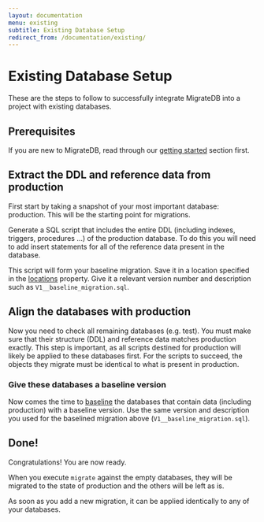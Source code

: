 ```yaml
---
layout: documentation
menu: existing
subtitle: Existing Database Setup
redirect_from: /documentation/existing/
---
```


# Existing Database Setup

These are the steps to follow to successfully integrate MigrateDB into a project with existing databases.

## Prerequisites

If you are new to MigrateDB, read through our [getting started](/migratedb/documentation/getstarted/) section first.

## Extract the DDL and reference data from production

First start by taking a snapshot of your most important database: production. This will be the starting point for
migrations.

Generate a SQL script that includes the entire DDL (including indexes, triggers, procedures ...) of the production
database. To do this you will need to add insert statements for all of the reference data present in the database.

This script will form your baseline migration. Save it in a location specified in
the [locations](/migratedb/documentation/configuration/parameters/locations) property. Give it a relevant version number and
description such as `V1__baseline_migration.sql`.

## Align the databases with production

Now you need to check all remaining databases (e.g. test). You must make sure that their structure (DDL) and reference
data matches production exactly. This step is important, as all scripts destined for production will likely be applied
to these databases first. For the scripts to succeed, the objects they migrate must be identical to what is present in
production.

### Give these databases a baseline version

Now comes the time to [baseline](/migratedb/documentation/command/baseline) the databases that contain data (including production)
with a baseline version. Use the same version and description you used for the baselined migration
above (`V1__baseline_migration.sql`).

## Done!

Congratulations! You are now ready.

When you execute `migrate` against the empty databases, they will be migrated
to the state of production and the others will be left as is.

As soon as you add a new migration, it can be applied identically to any of your databases.
